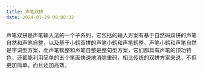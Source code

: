 ```yaml
---
title: 声笔双拼
date: 2024-01-29 09:00:32
---
```


声笔双拼是声笔输入法的一个子系列，它包括的输入方案有基于自然码双拼的声笔自然和声笔自整，以及基于小鹤双拼的声笔小鹤和声笔鹤整。声笔小鹤和声笔自然是字词型方案，而声笔鹤整和声笔自整是整句型方案，它们都具有声笔的顶功特色，还都能利用简单的五个笔画快速地消除重码，相比传统的双拼方案来说，不但更加简单，而且还加高效。

